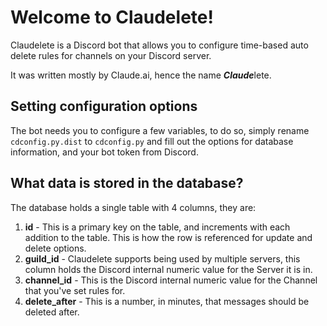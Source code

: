 # Welcome to Claudelete!
Claudelete is a Discord bot that allows you to configure time-based auto delete rules for channels on your Discord server.

It was written mostly by Claude.ai, hence the name ***Claude***lete.

## Setting configuration options
The bot needs you to configure a few variables, to do so, simply rename `cdconfig.py.dist` to `cdconfig.py` and fill out the options for database information, and your bot token from Discord.

## What data is stored in the database?
The database holds a single table with 4 columns, they are:
1. **id** - This is a primary key on the table, and increments with each addition to the table. This is how the row is referenced for update and delete options.
2. **guild_id** - Claudelete supports being used by multiple servers, this column holds the Discord internal numeric value for the Server it is in.
3. **channel_id** - This is the Discord internal numeric value for the Channel that you've set rules for.
4. **delete_after** - This is a number, in minutes, that messages should be deleted after.
